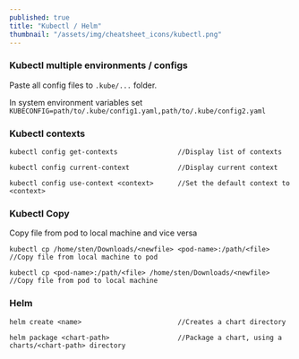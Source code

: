 ```yaml
---
published: true
title: "Kubectl / Helm"
thumbnail: "/assets/img/cheatsheet_icons/kubectl.png"
---
```

### Kubectl multiple environments / configs
Paste all config files to `.kube/...` folder.

In system environment variables set `KUBECONFIG=path/to/.kube/config1.yaml,path/to/.kube/config2.yaml`
### Kubectl contexts
```shell 
kubectl config get-contexts               //Display list of contexts
```
```shell 
kubectl config current-context            //Display current context
```
```shell 
kubectl config use-context <context>      //Set the default context to <context>
```

### Kubectl Copy
Copy file from pod to local machine and vice versa
```shell 
kubectl cp /home/sten/Downloads/<newfile> <pod-name>:/path/<file>   //Copy file from local machine to pod
```
```shell 
kubectl cp <pod-name>:/path/<file> /home/sten/Downloads/<newfile>   //Copy file from pod to local machine
```

### Helm
```shell 
helm create <name>                        //Creates a chart directory
```
```shell 
helm package <chart-path>                 //Package a chart, using a charts/<chart-path> directory
```
